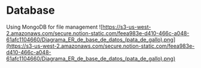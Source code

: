 # Database
Using MongoDB for file management
![https://s3-us-west-2.amazonaws.com/secure.notion-static.com/feea983e-d410-466c-a048-61afc1104660/Diagrama_ER_de_base_de_datos_(pata_de_gallo).png](https://s3-us-west-2.amazonaws.com/secure.notion-static.com/feea983e-d410-466c-a048-61afc1104660/Diagrama_ER_de_base_de_datos_(pata_de_gallo).png)
